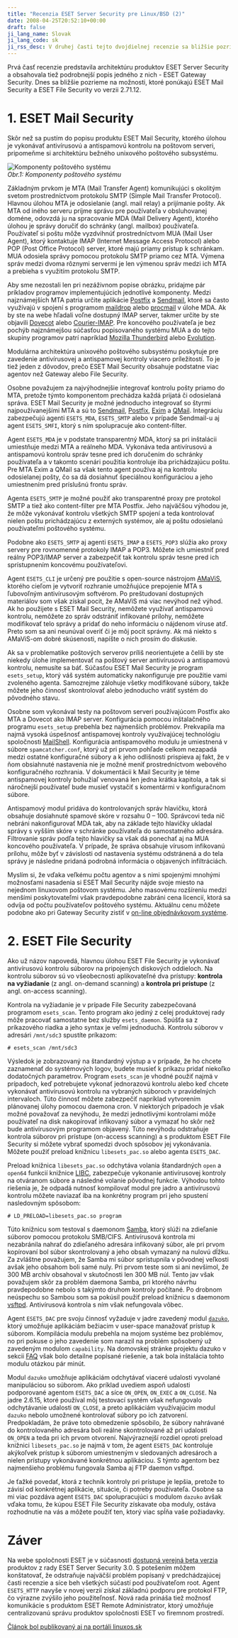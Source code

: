 ```yaml
---
title: "Recenzia ESET Server Security pre Linux/BSD (2)"
date: 2008-04-25T20:52:10+00:00
draft: false
ji_lang_name: Slovak
ji_lang_code: sk
ji_rss_desc: V druhej časti tejto dvojdielnej recenzie sa bližšie pozrieme na možnosti, ktoré ponúkajú ESET Mail Security a ESET File Security.
---
```


Prvá časť recenzie predstavila architektúru produktov ESET Server Security a obsahovala tiež podrobnejší popis jedného z nich - ESET Gateway Security. 
Dnes sa bližšie pozrieme na možnosti, ktoré ponúkajú ESET Mail Security a ESET File Security vo verzii 2.71.12.

# 1. ESET Mail Security

Skôr než sa pustím do popisu produktu ESET Mail Security, ktorého úlohou je vykonávať antivírusovú a antispamovú kontrolu na poštovom serveri, pripomeňme si architektúru bežného unixového poštového subsystému.

![Komponenty poštového systému](email.png)  
*Obr.1: Komponenty poštového systému*

Základným prvkom je MTA (Mail Transfer Agent) komunikujúci s okolitým svetom prostredníctvom protokolu SMTP (Simple Mail Transfer Protocol). 
Hlavnou úlohou MTA je odosielanie (angl. mail relay) a prijímanie pošty. 
Ak MTA od iného serveru príjme správu pre používateľa v obsluhovanej doméne, odovzdá ju na spracovanie MDA (Mail Delivery Agent), ktorého úlohou je správy doručiť do schránky (angl. mailbox) používateľa. 
Používateľ si poštu môže vyzdvihnúť prostredníctvom MUA (Mail User Agent), ktorý kontaktuje IMAP (Internet Message Access Protocol) alebo POP (Post Office Protocol) server, ktoré majú priamy prístup k schránkam. 
MUA odosiela správy pomocou protokolu SMTP priamo cez MTA. 
Výmena správ medzi dvoma rôznymi servermi je len výmenou správ medzi ich MTA a prebieha s využitím protokolu SMTP.

Aby sme nezostali len pri nezáživnom popise obrázku, pridajme pár príkladov programov implementujúcich jednotlivé komponenty. 
Medzi najznámejších MTA patria určite aplikácie [Postfix][1] a [Sendmail][2], ktoré sa často využívajú v spojení s programom [maildrop][3] alebo [procmail][4] v úlohe MDA. 
Ak by ste na webe hľadali voľne dostupný IMAP server, takmer určite by ste objavili [Dovecot][5] alebo [Courier-IMAP][6]. 
Pre koncového používateľa je bez pochýb najznámejšou súčasťou popisovaného systému MUA a do tejto skupiny programov patrí napríklad [Mozilla Thunderbird][7] alebo [Evolution][8].

Modulárna architektúra unixového poštového subsystému poskytuje pre zavedenie antivírusovej a antispamovej kontroly viacero príležitostí. 
To je tiež jeden z dôvodov, prečo ESET Mail Security obsahuje podstatne viac agentov než Gateway alebo File Security.

Osobne považujem za najvýhodnejšie integrovať kontrolu pošty priamo do MTA, pretože týmto komponentom prechádza každá prijatá či odosielaná správa. 
ESET Mail Security je možné jednoducho integrovať so štyrmi najpoužívanejšími MTA a sú to [Sendmail][9], [Postfix][10], [Exim][11] a [QMail][12]. 
Integráciu zabezpečujú agenti `ESETS_MDA`, `ESETS_SMTP` alebo v prípade Sendmail-u aj agent `ESETS_SMFI`, ktorý s ním spolupracuje ako content-filter.

Agent `ESETS_MDA` je v podstate transparentný MDA, ktorý sa pri inštalácii umiestňuje medzi MTA a reálneho MDA. 
Vykonáva teda antivírusovú a antispamovú kontrolu správ tesne pred ich doručením do schránky používateľa a v takomto scenári použitia kontroluje iba prichádzajúcu poštu. 
Pre MTA Exim a QMail sa však tento agent používa aj na kontrolu odosielanej pošty, čo sa dá dosiahnuť špeciálnou konfiguráciou a jeho umiestnením pred príslušnú frontu správ.

Agenta `ESETS_SMTP` je možné použiť ako transparentné proxy pre protokol SMTP a tiež ako content-filter pre MTA Postfix. 
Jeho najväčšou výhodou je, že môže vykonávať kontrolu všetkých SMTP spojení a teda kontrolovať nielen poštu prichádzajúcu z externých systémov, ale aj poštu odosielanú používateľmi poštového systému.

Podobne ako `ESETS_SMTP` aj agenti `ESETS_IMAP` a `ESETS_POP3` slúžia ako proxy servery pre rovnomenné protokoly IMAP a POP3. 
Môžete ich umiestniť pred reálny POP3/IMAP server a zabezpečiť tak kontrolu správ tesne pred ich sprístupnením koncovému používateľovi.

Agent `ESETS_CLI` je určený pre použitie s open-source nástrojom [AMaViS][13], ktorého cieľom je vytvoriť rozhranie umožňujúce prepojenie MTA s ľubovoľným antivírusovým softvérom. 
Po preštudovaní dostupných materiálov som však získal pocit, že AMaViS má viac nevýhod než výhod. 
Ak ho použijete s ESET Mail Security, nemôžete využívať antispamovú kontrolu, nemôžete zo správ odstrániť infikované prílohy, nemôžete modifikovať telo správy a pridať do neho informáciu o nájdenom víruse atď. 
Preto som sa ani neunúval overiť či je môj pocit správny. Ak má niekto s AMaViS-om dobré skúsenosti, napíšte o nich prosím do diskusie.

Ak sa v problematike poštových serverov príliš neorientujete a čelili by ste niekedy úlohe implementovať na poštový server antivírusovú a antispamovú kontrolu, nemusíte sa báť. 
Súčasťou ESET Mail Security je program `esets_setup`, ktorý váš systém automaticky nakonfiguruje pre použitie vami zvoleného agenta. 
Samozrejme zálohuje všetky modifikované súbory, takže môžete jeho činnosť skontrolovať alebo jednoducho vrátiť systém do pôvodného stavu.

Osobne som vykonával testy na poštovom serveri používajúcom Postfix ako MTA a Dovecot ako IMAP server. 
Konfigurácia pomocou inštalačného programu `esets_setup` prebehla bez najmenších problémov. 
Prekvapila ma najmä vysoká úspešnosť antispamovej kontroly využívajúcej technológiu spoločnosti [MailShell][14]. 
Konfigurácia antispamového modulu je umiestnená v súbore `spamcatcher.conf`, ktorý už pri prvom pohľade celkom nezapadá medzi ostatné konfiguračné súbory a k jeho odlišnosti prispieva aj fakt, že v ňom obsiahnuté nastavenia nie je možné meniť prostredníctvom webového konfiguračného rozhrania. 
V dokumentácii k Mail Security je téme antispamovej kontroly bohužiaľ venovaná len jedna krátka kapitola, a tak si náročnejší používateľ bude musieť vystačiť s komentármi v konfiguračnom súbore.

Antispamový modul pridáva do kontrolovaných správ hlavičku, ktorá obsahuje dosiahnuté spamové skóre v rozsahu 0 – 100. 
Správcovi teda nič nebráni nakonfigurovať MDA tak, aby na základe tejto hlavičky ukladal správy s vyšším skóre v schránke používateľa do samostatného adresára. 
Filtrovanie správ podľa tejto hlavičky sa však dá ponechať aj na MUA koncového používateľa. 
V prípade, že správa obsahuje vírusom infikovanú prílohu, môže byť v závislosti od nastavenia systému odstránená a do tela správy je následne pridaná podrobná informácia o objavených infiltráciách.

Myslím si, že vďaka veľkému počtu agentov a s nimi spojenými mnohými možnosťami nasadenia si ESET Mail Security nájde svoje miesto na nejednom linuxovom poštovom systému. 
Jeho masovému rozšíreniu medzi menšími poskytovateľmi však pravdepodobne zabráni cena licencií, ktorá sa odvíja od počtu používateľov poštového systému. 
Aktuálnu cenu môžete podobne ako pri Gateway Security zistiť v [on-line objednávkovom systéme][15].

# 2. ESET File Security

Ako už názov napovedá, hlavnou úlohou ESET File Security je vykonávať antivírusovú kontrolu súborov na pripojených diskových oddieloch. 
Na kontrolu súborov sú vo všeobecnosti aplikovateľné dva prístupy: **kontrola na vyžiadanie** (z angl. on-demand scanning) a **kontrola pri prístupe** (z angl. on-access scanning).

Kontrola na vyžiadanie je v prípade File Security zabezpečovaná programom `esets_scan`. 
Tento program ako jediný z celej produktovej rady môže pracovať samostatne bez služby `esets_daemon`. 
Spúšťa sa z príkazového riadka a jeho syntax je veľmi jednoduchá. 
Kontrolu súborov v adresári `/mnt/sdc3` spustíte príkazom:

```
# esets_scan /mnt/sdc3
```

Výsledok je zobrazovaný na štandardný výstup a v prípade, že ho chcete zaznamenať do systémových logov, budete musieť k príkazu pridať niekoľko dodatočných parametrov. 
Program `esets_scan` je vhodné použiť najmä v prípadoch, keď potrebujete vykonať jednorazovú kontrolu alebo keď chcete vykonávať antivírusovú kontrolu na vybraných súboroch v pravidelných intervaloch. 
Túto činnosť môžete zabezpečiť napríklad vytvorením plánovanej úlohy pomocou daemona cron. 
V niektorých prípadoch je však možné považovať za nevýhodu, že medzi jednotlivými kontrolami môže používateľ na disk nakopírovať infikovaný súbor a vymazať ho skôr než bude antivírusovým programom objavený. 
Túto nevýhodu odstraňuje kontrola súborov pri prístupe (on-access scanning) a s produktom ESET File Security si môžete vybrať spomedzi dvoch spôsobov jej vykonávania. 
Môžete použiť preload knižnicu `libesets_pac.so` alebo agenta `ESETS_DAC`.

Preload knižnica `libesets_pac.so` odchytáva volania štandardných `open` a `open64` funkcií knižnice [LIBC][16], zabezpečuje vykonanie antivírusovej kontroly na otváranom súbore a následné volanie pôvodnej funkcie. 
Výhodou tohto riešenia je, že odpadá nutnosť kompilovať modul pre jadro a antivírusovú kontrolu môžete naviazať iba na konkrétny program pri jeho spustení nasledovným spôsobom:

```
# LD_PRELOAD=libesets_pac.so program
```

Túto knižnicu som testoval s daemonom [Samba][17], ktorý slúži na zdieľanie súborov pomocou protokolu SMB/CIFS. 
Antivírusová kontrola mi nezabránila nahrať do zdieľaného adresára infikovaný súbor, ale pri prvom kopírovaní bol súbor skontrolovaný a jeho obsah vymazaný na nulovú dĺžku. 
Za zvláštne považujem, že Samba mi súbor sprístupnila v pôvodnej veľkosti avšak jeho obsahom boli samé nuly. 
Pri prvom teste som si ani nevšimol, že 300 MB archív obsahoval v skutočnosti len 300 MB núl. 
Tento jav však považujem skôr za problém daemona Samba, pri ktorého návrhu pravdepodobne nebolo s takýmto druhom kontroly počítané. 
Po drobnom neúspechu so Sambou som sa pokúsil použiť preload knižnicu s daemonom [vsftpd][18]. 
Antivírusová kontrola s ním však nefungovala vôbec.

Agent `ESETS_DAC` pre svoju činnosť vyžaduje v jadre zavedený modul [`dazuko`][19], ktorý umožňuje aplikáciám bežiacim v user-space manažovať prístup k súborom. 
Kompilácia modulu prebehla na mojom systéme bez problémov, no pri pokuse o jeho zavedenie som narazil na problém spôsobený už zavedeným modulom `capability`. 
Na domovskej stránke projektu dazuko v sekcii [FAQ][20] však bolo detailne popísané riešenie, a tak bola inštalácia tohto modulu otázkou pár minút.

Modul `dazuko` umožňuje aplikáciám odchytávať viaceré udalosti vyvolané manipuláciou so súborom. 
Ako príklad uvediem aspoň udalosti podporované agentom `ESETS_DAC` a síce `ON_OPEN`, `ON_EXEC` a `ON_CLOSE`. 
Na jadre 2.6.15, ktoré používal môj testovací systém však nefungovalo odchytávanie udalosti `ON_CLOSE`, a preto aplikáciám využívajúcim modul `dazuko` nebolo umožnené kontrolovať súbory po ich zatvorení. 
Predpokladám, že práve toto obmedzenie spôsobilo, že súbory nahrávané do kontrolovaného adresára boli reálne skontrolované až pri udalosti `ON_OPEN` a teda pri ich prvom otvorení. 
Najvýraznejší rozdiel oproti preload knižnici `libesets_pac.so` je najmä v tom, že agent `ESETS_DAC` kontroluje akýkoľvek prístup k súborom umiestneným v sledovaných adresároch a nielen prístupy vykonávané konkrétnou aplikáciou. 
S týmto agentom bez najmenšieho problému fungovala Samba aj FTP daemon vsftpd.

Je ťažké povedať, ktorá z techník kontroly pri prístupe je lepšia, pretože to závisí od konkrétnej aplikácie, situácie, či potreby používateľa. 
Osobne sa mi viac pozdáva agent `ESETS_DAC` spolupracujúci s modulom `dazuko` avšak vďaka tomu, že kúpou ESET File Security získavate oba moduly, ostáva rozhodnutie na vás a môžete použiť ten, ktorý viac spĺňa vaše požiadavky.

# Záver

Na webe spoločnosti ESET je v súčasnosti [dostupná verejná beta verzia][21] produktov z rady ESET Server Security 3.0. 
S potešením môžem konštatovať, že odstraňuje najväčší problém popísaný v predchádzajúcej časti recenzie a síce beh všetkých súčastí pod používateľom root. 
Agent `ESETS_HTTP` navyše v novej verzii získal základnú podporu pre protokol FTP, čo výrazne zvýšilo jeho použiteľnosť. 
Nová rada prináša tiež možnosť komunikácie s produktom ESET Remote Administrator, ktorý umožňuje centralizovanú správu produktov spoločnosti ESET vo firemnom prostredí.

[Článok bol publikovaný aj na portáli linuxos.sk][22]


[1]: http://www.postfix.org/
[2]: http://www.sendmail.org/
[3]: https://www.courier-mta.org/maildrop/
[4]: http://www.procmail.org/
[5]: https://www.dovecot.org/
[6]: https://www.courier-mta.org/imap/
[7]: https://www.mozilla.com/thunderbird/
[8]: http://www.gnome.org/projects/evolution/
[9]: http://www.sendmail.org/
[10]: http://www.postfix.org/
[11]: https://www.exim.org/
[12]: https://cr.yp.to/qmail.html
[13]: https://www.amavis.org/
[14]: https://www.mailshell.com
[15]: http://www.eset.sk/predaj/objednavkovy-system
[16]: https://www.gnu.org/software/libc/
[17]: https://www.samba.org/
[18]: http://vsftpd.beasts.org/
[19]: http://www.dazuko.org/
[20]: http://dazuko.dnsalias.org/wiki/index.php/FAQ
[21]: http://www.eset.sk/tlacove-linuxy-beta
[22]: https://linuxos.sk/clanok/recenzia-eset-server-security-pre-linuxbsd-2/